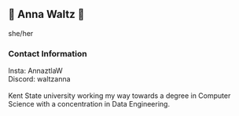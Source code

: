 ## 🌸 Anna Waltz 🌸
she/her
### Contact Information
Insta: AnnaztlaW <br />
Discord: waltzanna <br />
<br />
Kent State university working my way towards a degree in Computer Science with a concentration in Data Engineering. 




<!--
**AnnaztlaW/AnnaztlaW** is a ✨ _special_ ✨ repository because its `README.md` (this file) appears on your GitHub profile.

Here are some ideas to get you started:

- 🔭 I’m currently working on ...
- 🌱 I’m currently learning ...
- 👯 I’m looking to collaborate on ...
- 🤔 I’m looking for help with ...
- 💬 Ask me about ...
- 📫 How to reach me: ...
- 😄 Pronouns: ...
- ⚡ Fun fact: ...
-->
